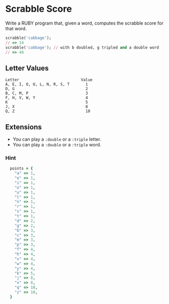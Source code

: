 # Scrabble Score

Write a RUBY program that, given a word, computes the scrabble score for that word.

```ruby
scrabble('cabbage');
// => 14
scrabble('cabbage'); // with b doubled, g tripled and a double word
// => 48
```

## Letter Values

```plain
Letter                           Value
A, E, I, O, U, L, N, R, S, T       1
D, G                               2
B, C, M, P                         3
F, H, V, W, Y                      4
K                                  5
J, X                               8
Q, Z                               10
```

## Extensions

- You can play a `:double` or a `:triple` letter.
- You can play a `:double` or a `:triple` word.

### Hint

```ruby
  points = {
  	"a" => 1,
  	"e" => 1,
  	"i" => 1,
  	"o" => 1,
  	"u" => 1,
  	"l" => 1,
  	"n" => 1,
  	"r" => 1,
  	"s" => 1,
  	"t" => 1,
  	"d" => 2,
  	"g" => 2,
  	"b" => 3,
  	"c" => 3,
  	"m" => 3,
  	"p" => 3,
  	"f" => 4,
  	"h" => 4,
  	"v" => 4,
  	"w" => 4,
  	"y" => 4,
  	"k" => 5,
  	"j" => 8,
  	"x" => 8,
  	"q" => 10,
  	"z" => 10,
  }
```